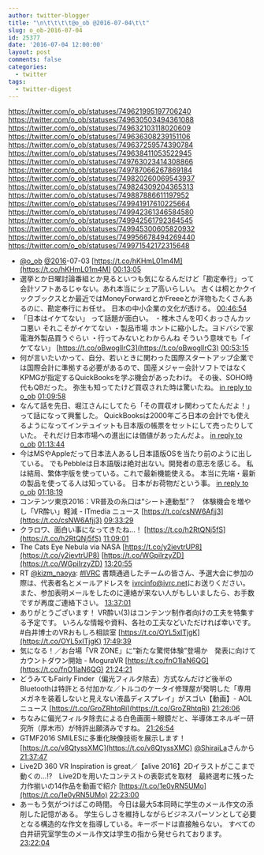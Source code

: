 ```yaml
---
author: twitter-blogger
title: "\n\t\t\t\t@o_ob @2016-07-04\t\t"
slug: o_ob-2016-07-04
id: 25377
date: '2016-07-04 12:00:00'
layout: post
comments: false
categories:
  - twitter
tags:
  - twitter-digest
---
```


https://twitter.com/o_ob/statuses/749621995197706240 https://twitter.com/o_ob/statuses/749630503494361088 https://twitter.com/o_ob/statuses/749632103118020609 https://twitter.com/o_ob/statuses/749636308239151106 https://twitter.com/o_ob/statuses/749637259574390784 https://twitter.com/o_ob/statuses/749638411053522945 https://twitter.com/o_ob/statuses/749763023414308866 https://twitter.com/o_ob/statuses/749787066267869184 https://twitter.com/o_ob/statuses/749820260069543937 https://twitter.com/o_ob/statuses/749824309204365313 https://twitter.com/o_ob/statuses/749887886611197952 https://twitter.com/o_ob/statuses/749941917610225664 https://twitter.com/o_ob/statuses/749942361346584580 https://twitter.com/o_ob/statuses/749942561792364545 https://twitter.com/o_ob/statuses/749945300605820932 https://twitter.com/o_ob/statuses/749956678494269440 https://twitter.com/o_ob/statuses/749971542172315648  

*   [@o_ob](https://twitter.com/o_ob) [@2016](https://twitter.com/2016)-07-03 [https://t.co/hKHmL01m4M](https://t.co/hKHmL01m4M) [00:13:05](https://twitter.com/o_ob/statuses/749621995197706240)
*   選挙とか日曜討論番組とか見るといつも気になるんだけど「勘定奉行」って会計ソフトあるじゃない。あれ本当にシェア高いらしい。 古くは桐とかクイックブックスとか最近ではMoneyForwardとかFreeeとか洋物もたくさんあるのに、勘定奉行にお任せ。 日本の中小企業の文化が透ける。 [00:46:54](https://twitter.com/o_ob/statuses/749630503494361088)
*   「日本はイケてない」 って話題が面白い。 ・椎木さんを叩くおっさんカッコ悪い それこそがイケてない ・製品市場 ホントに縮小した。ヨドバシで家電海外製品買うぐらい ・行ってみないとわからんね そういう意味でも「イケてない」 [https://t.co/oBwoglIrC3](https://t.co/oBwoglIrC3) [00:53:15](https://twitter.com/o_ob/statuses/749632103118020609)
*   何が言いたいかって、自分、若いときに関わった国際スタートアップ企業では国際会計に準拠する必要があるので、国産メジャー会計ソフトではなくKPMGが指定するQuickBooksを学ぶ機会があったわけ。 その後、SOHO時代もQBだった。 弥生も知ってたけど買収された時は驚いたね。 [in reply to o_ob](https://twitter.com/o_ob/statuses/749630503494361088) [01:09:58](https://twitter.com/o_ob/statuses/749636308239151106)
*   なんて話を先日、堀江さんにしてたら「その買収オレ関わってたんだよ！」って話になって興奮した。 QuickBooksは2000年ごろ日本の会計でも使えるようになってインテュイットも日本版の帳票をセットにして売ったりしていた。 それだけ日本市場への進出には価値があったんだよ。 [in reply to o_ob](https://twitter.com/o_ob/statuses/749636308239151106) [01:13:44](https://twitter.com/o_ob/statuses/749637259574390784)
*   今はMSやAppleだって日本法人あるし日本語版OSを当たり前のように出している。 でもPebbleは日本語版は絶対出ない。開発者の意志を感じる。 私は結局、繁体字版を使っている。これで最新機能使える。 本当に先端・最新の製品を使ってる人は知っている。 日本がお荷物だという事。 [in reply to o_ob](https://twitter.com/o_ob/statuses/749637259574390784) [01:18:19](https://twitter.com/o_ob/statuses/749638411053522945)
*   コンテンツ東京2016：VR普及の糸口は“シート連動型”？　体験機会を増やし「VR酔い」軽減 - ITmedia ニュース [https://t.co/csNW6Afjj3](https://t.co/csNW6Afjj3) [09:33:29](https://twitter.com/o_ob/statuses/749763023414308866)
*   クラロワ、面白い事になってきたね...！ [https://t.co/h2RtQNj5fS](https://t.co/h2RtQNj5fS) [11:09:01](https://twitter.com/o_ob/statuses/749787066267869184)
*   The Cats Eye Nebula via NASA [https://t.co/y2ievtrUP8](https://t.co/y2ievtrUP8) [https://t.co/WGpiIrzyZD](https://t.co/WGpiIrzyZD) [13:20:55](https://twitter.com/o_ob/statuses/749820260069543937)
*   RT [@kizm_naoya](https://twitter.com/kizm_naoya): [#IVRC](https://twitter.com/search?q=%23IVRC&src=hash) 書類通過したチームの皆さん、予選大会に参加の際は、代表者名とメールアドレスを [ivrcinfo@ivrc.net](mailto:ivrcinfo@ivrc.net)にお送りください。 また、参加表明メールをしたのに連絡が来ない人がもしいましたら、お手数ですが再度ご連絡下さい。 [13:37:01](https://twitter.com/o_ob/statuses/749824309204365313)
*   ありがとうございます！ VR酔い(3)はコンテンツ制作者向けの工夫を特集する予定です。 いろんな情報や資料、各社の工夫などいただければ幸いです。 #白井博士のVRおもしろ相談室 [https://t.co/OYL5xITjgK](https://t.co/OYL5xITjgK) [17:49:39](https://twitter.com/o_ob/statuses/749887886611197952)
*   気になる！／お台場「VR ZONE」に”新たな驚愕体験”登場か　発表に向けてカウントダウン開始 - MoguraVR [https://t.co/fnO1IaN6QG](https://t.co/fnO1IaN6QG) [21:24:21](https://twitter.com/o_ob/statuses/749941917610225664)
*   どうみてもFairly Finder（偏光フィルタ除去）方式なんだけど後半のBluetoothは特許とる付加かな／トルコのケータイ修理屋が発明した「専用メガネを装着しないと見えない液晶ディスプレイ」がスゴい【動画】- AOLニュース [https://t.co/GroZRhtqRi](https://t.co/GroZRhtqRi) [21:26:06](https://twitter.com/o_ob/statuses/749942361346584580)
*   ちなみに偏光フィルタ除去による白色画面＋眼鏡だと、半導体エネルギー研究所（厚木市）が特許出願済みですね。 [21:26:54](https://twitter.com/o_ob/statuses/749942561792364545)
*   GTMF2016 SMILESに多重化映像技術を展示します！ [https://t.co/v8QtyssXMC](https://t.co/v8QtyssXMC) [@ShiraiLa](https://twitter.com/ShiraiLa)さんから [21:37:47](https://twitter.com/o_ob/statuses/749945300605820932)
*   Live2D 360 VR Inspiration is great／【alive 2016】2Dイラストがここまで動くの…!?　Live2Dを用いたコンテストの表彰式を取材　最終選考に残った力作揃いの14作品を動画で紹介 [https://t.co/1e0yRN5UMo](https://t.co/1e0yRN5UMo) [22:23:00](https://twitter.com/o_ob/statuses/749956678494269440)
*   あーもう気がつけばこの時間。 今日は最大5本同時に学生のメール作文の添削した記憶がある。 学生らしさを維持しながらビジネスパーソンとして必要となる構造的な作文を指導している。キーボードは直接触らない。 すべての白井研究室学生のメール作文は学生の指から発せられております。 [23:22:04](https://twitter.com/o_ob/statuses/749971542172315648)